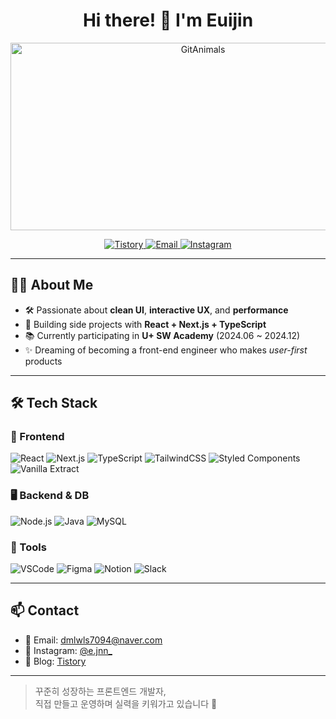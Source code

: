 <h1 align="center">Hi there! 👋 I'm Euijin</h1>

<p align="center">
  <a href="https://github.com/devxb/gitanimals">
    <img
      src="https://render.gitanimals.org/farms/Eu1j1n"
      width="600"
      height="300"
      alt="GitAnimals"
    />
  </a>
</p>

<p align="center">
  <a href="https://dmlwls7094.tistory.com">
    <img src="https://img.shields.io/badge/Blog-Tistory-FF5722?style=flat&logo=tistory&logoColor=white" alt="Tistory" />
  </a>
  <a href="mailto:dmlwls7094@naver.com">
    <img src="https://img.shields.io/badge/Email-dmlwls7094@naver.com-0078D4?style=flat&logo=gmail&logoColor=white" alt="Email" />
  </a>
  <a href="https://www.instagram.com/e.jnn_/">
    <img src="https://img.shields.io/badge/Instagram-@e.jnn_-E4405F?style=flat&logo=instagram&logoColor=white" alt="Instagram" />
  </a>
</p>

---

## 🧑‍💻 About Me

- 🛠 Passionate about **clean UI**, **interactive UX**, and **performance**
- 🚀 Building side projects with **React + Next.js + TypeScript**
- 📚 Currently participating in **U+ SW Academy** (2024.06 ~ 2024.12)
- ✨ Dreaming of becoming a front-end engineer who makes _user-first_ products

---

## 🛠 Tech Stack

### 🎨 Frontend
<div>
  <img alt="React" src="https://img.shields.io/badge/React-61DAFB?style=for-the-badge&logo=react&logoColor=black"/>
  <img alt="Next.js" src="https://img.shields.io/badge/Next.js-000000?style=for-the-badge&logo=nextdotjs&logoColor=white"/>
  <img alt="TypeScript" src="https://img.shields.io/badge/TypeScript-3178C6?style=for-the-badge&logo=typescript&logoColor=white"/>
  <img alt="TailwindCSS" src="https://img.shields.io/badge/TailwindCSS-06B6D4?style=for-the-badge&logo=tailwindcss&logoColor=white"/>
  <img alt="Styled Components" src="https://img.shields.io/badge/Styled_Components-DB7093?style=for-the-badge&logo=styled-components&logoColor=white"/>
  <img alt="Vanilla Extract" src="https://img.shields.io/badge/Vanilla%20Extract-8B5CF6?style=for-the-badge&logoColor=white"/>
</div>

### 🖥 Backend & DB
<div>
  <img alt="Node.js" src="https://img.shields.io/badge/Node.js-339933?style=for-the-badge&logo=nodedotjs&logoColor=white"/>
  <img alt="Java" src="https://img.shields.io/badge/Java-007396?style=for-the-badge&logo=java&logoColor=white"/>
  <img alt="MySQL" src="https://img.shields.io/badge/MySQL-4479A1?style=for-the-badge&logo=mysql&logoColor=white"/>
</div>

### 🧰 Tools
<div>
  <img alt="VSCode" src="https://img.shields.io/badge/VSCode-007ACC?style=for-the-badge&logo=visualstudiocode&logoColor=white"/>
  <img alt="Figma" src="https://img.shields.io/badge/Figma-F24E1E?style=for-the-badge&logo=figma&logoColor=white"/>
  <img alt="Notion" src="https://img.shields.io/badge/Notion-000000?style=for-the-badge&logo=notion&logoColor=white"/>
  <img alt="Slack" src="https://img.shields.io/badge/Slack-4A154B?style=for-the-badge&logo=slack&logoColor=white"/>
</div>

---

## 📫 Contact

- 📧 Email: [dmlwls7094@naver.com](mailto:dmlwls7094@naver.com)
- 📸 Instagram: [@e.jnn_](https://www.instagram.com/e.jnn_/)
- 📝 Blog: [Tistory](https://dmlwls7094.tistory.com)

---

> 꾸준히 성장하는 프론트엔드 개발자,  
> 직접 만들고 운영하며 실력을 키워가고 있습니다 💪
